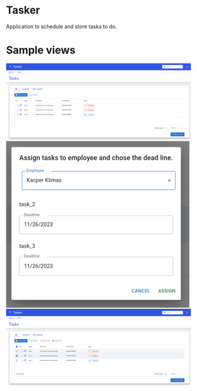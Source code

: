 # Tasker
Application to schedule and store tasks to do.

# Sample views

<img src="./ss/tasks.png" alt="drawing" width="700"/>
<img src="./ss/assig_tasks.png" alt="drawing" width="500"/>
<img src="./ss/edit.png" alt="drawing" width="700"/>